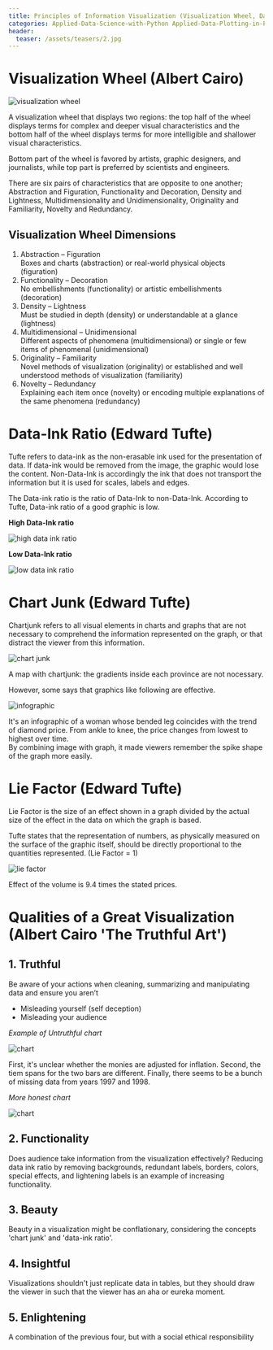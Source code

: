 ```yaml
---
title: Principles of Information Visualization (Visualization Wheel, Data-Ink Ratio, Chart Junk, Lie Factor, Truthful Art) [Applied Data Plotting in Python - 1]
categories: Applied-Data-Science-with-Python Applied-Data-Plotting-in-Python
header:
  teaser: /assets/teasers/2.jpg
---
```


# Visualization Wheel (Albert Cairo)

![visualization wheel](https://lh3.googleusercontent.com/PTXqOJKIzt3bafdAPfnSX8SUnr3932YfPkV6lTAtw4nQJ2G6NxhCZrHmyWrv7ZsL2HBhnORwVHBFyv--c6847RBhNqKRUeMNaSpzIzSV0x6RVTWGcfPo_SQfkwSZjNvh4smnkmHKlQ=w2400)

A visualization wheel that displays two regions: the top half of the wheel displays terms for complex and deeper visual characteristics and the bottom half of the wheel displays terms for more intelligible and shallower visual characteristics.

Bottom part of the wheel is favored by artists, graphic designers, and journalists, while top part is preferred by scientists and engineers.

There are six pairs of characteristics that are opposite to one another; Abstraction and Figuration, Functionality and Decoration, Density and Lightness, Multidimensionality and Unidimensionality, Originality and Familiarity, Novelty and Redundancy.

## Visualization Wheel Dimensions

1. Abstraction – Figuration <br>
    Boxes and charts (abstraction) or real-world physical objects (figuration)
1. Functionality – Decoration <br>
    No embellishments (functionality) or artistic embellishments (decoration)
1. Density – Lightness <br>
    Must be studied in depth (density) or understandable at a glance (lightness)
1. Multidimensional – Unidimensional <br>
    Different aspects of phenomena (multidimensional) or single or few items of phenomenal (unidimensional)
1. Originality – Familiarity <br>
    Novel methods of visualization (originality) or established and well understood methods of visualization (familiarity)
1. Novelty – Redundancy <br>
    Explaining each item once (novelty) or encoding multiple explanations of the same phenomena (redundancy)


# Data-Ink Ratio (Edward Tufte)

Tufte refers to data-ink as the non-erasable ink used for the presentation of data. If data-ink would be removed from the image, the graphic would lose the content. Non-Data-Ink is accordingly the ink that does not transport the information but it is used for scales, labels and edges.

The Data-ink ratio is the ratio of Data-Ink to non-Data-Ink. According to Tufte, Data-ink ratio of a good graphic is low.

**High Data-Ink ratio**

![high data ink ratio](https://lh3.googleusercontent.com/v57i2P_EqgWyi50VXnAPSlIfIN7NP1uVoxdZxhKWIbXOJUpjZ1LH3whtyoc9Qz2AmM3UOmZY1e3rWtN1iVd-cUdwyFTlwhd57YwkqJZj7XtS3ZGL_jgkBv9Rce78SgpiyZd0OJabqA=w2400)

**Low Data-Ink ratio**

![low data ink ratio](https://lh3.googleusercontent.com/i-6qHHQXIavWBfMHr3ny3S-hrLy7k5i5KOObYHxGXt-wi63AtM9Q7sU-y2U2CrmiYgUAQvkBhfo-YNhE8-ip73Dup6KX6HQ3pXLhZfwNV5tbQuMAcvQrfklc-CwyFzCB-wN5CjdUVw=w2400)


# Chart Junk (Edward Tufte)

Chartjunk refers to all visual elements in charts and graphs that are not necessary to comprehend the information represented on the graph, or that distract the viewer from this information.

![chart junk](https://lh3.googleusercontent.com/gQcZ-HYq0u_eDGfMd4hr0Nj0xAAoDU77tiRmHNtYELYREHWjfALxs9ieGlJ8I7OSTwJqdMYY9Y_q-qT-ZxyO4dwSrrbLCW6DWUqWE29TrKC8KDHugU10AYSb0Uyd9c0xhsuJ87LjTQ=w2400)

A map with chartjunk: the gradients inside each province are not nocessary.

However, some says that graphics like following are effective.

![infographic](https://lh3.googleusercontent.com/g39LWc-YaP6fCd2dtGXJp1ibuNnyIqmNWenfonJT6amxQ5WWlBzmsgg0UM2BJzA7Owb45IxFy0p-rh3PwfiS5vjvqkvLkgJdEHecACNWdL9tL55bErlLH7BO9at0PNh5DlcLdWe7Zg=w2400)

It's an infographic of a woman whose bended leg coincides with the trend of diamond price. From ankle to knee, the price changes from lowest to highest over time. <br>
By combining image with graph, it made viewers remember the spike shape of the graph more easily.

# Lie Factor (Edward Tufte)

Lie Factor is the size of an effect shown in a graph divided by the actual size of the effect in the data on which the graph is based.

Tufte states that the representation of numbers, as physically measured on the surface of the graphic itself, should be directly proportional to the quantities represented. (Lie Factor = 1)

![lie factor](https://lh3.googleusercontent.com/o0rwfhlLBMlEqlUoeGmDj7kVSlEwlb23ELlSjTLXCkwBnhK8zjFvZNzIwgl4klv3xmOmCb-wQB6T3PsUNsywd2AV8bPYrHVNeo4KZH_GQTiIh5_AovHpXU4n9cwbIHKotRDI5yAf7A=w2400)

Effect of the volume is 9.4 times the stated prices.

# Qualities of a Great Visualization (Albert Cairo 'The Truthful Art')

## 1. Truthful

Be aware of your actions when cleaning, summarizing and manipulating data and ensure you aren’t
* Misleading yourself (self deception)
* Misleading your audience

*Example of Untruthful chart*

![chart](https://lh3.googleusercontent.com/6RStQj-b_Nnc_AlIzlhW0TFTfRVCbl9aF_4PmfaNKw5KVD8vYAZ5djuee_hAFj3hTn5kijd3vjwMyB-CY0F38XewVG0dAlriVG3_3kbzLN8ifTqnyEOA7eY82zVQ3DSlyphrpSKsRw=w2400)

First, it's unclear whether the monies are adjusted for inflation. Second, the tiem spans for the two bars are different. Finally, there seems to be a bunch of missing data from years 1997 and 1998.

*More honest chart*

![chart](https://lh3.googleusercontent.com/yuxbug7lD6ZYDveUpOwrHYdcecGVqv9lnQZl8uZd4xHoQtqvrIo7SPDfwebj1yKyPH_CA1YsQuo1uNdKBjXtYbGjWNm5_OZcNBF8iso1hB5193Wt0pfVnjprb6DTobyTyPhJVyW9XQ=w2400)

## 2. Functionality
Does audience take information from the visualization effectively? Reducing data ink ratio by removing backgrounds, redundant labels, borders, colors, special effects, and lightening labels is an example of increasing functionality.

## 3. Beauty
Beauty in a visualization might be conflationary, considering the concepts 'chart junk' and 'data-ink ratio'.

## 4. Insightful
Visualizations shouldn't just replicate data in tables, but they should draw the viewer in such that the viewer has an aha or eureka moment.

## 5. Enlightening
A combination of the previous four, but with a social ethical responsibility
